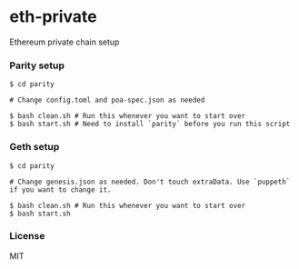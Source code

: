 # eth-private

Ethereum private chain setup

### Parity setup

```
$ cd parity

# Change config.toml and poa-spec.json as needed

$ bash clean.sh # Run this whenever you want to start over
$ bash start.sh # Need to install `parity` before you run this script
```

### Geth setup

```
$ cd parity

# Change genesis.json as needed. Don't touch extraData. Use `puppeth` if you want to change it.

$ bash clean.sh # Run this whenever you want to start over
$ bash start.sh
```

### License

MIT
